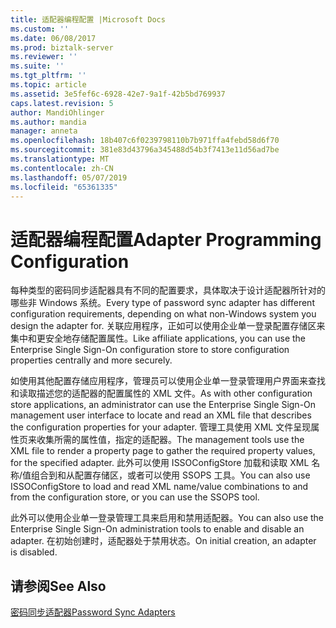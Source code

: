 ```yaml
---
title: 适配器编程配置 |Microsoft Docs
ms.custom: ''
ms.date: 06/08/2017
ms.prod: biztalk-server
ms.reviewer: ''
ms.suite: ''
ms.tgt_pltfrm: ''
ms.topic: article
ms.assetid: 3e5fef6c-6928-42e7-9a1f-42b5bd769937
caps.latest.revision: 5
author: MandiOhlinger
ms.author: mandia
manager: anneta
ms.openlocfilehash: 18b407c6f0239798110b7b971ffa4febd58d6f70
ms.sourcegitcommit: 381e83d43796a345488d54b3f7413e11d56ad7be
ms.translationtype: MT
ms.contentlocale: zh-CN
ms.lasthandoff: 05/07/2019
ms.locfileid: "65361335"
---
```

# <a name="adapter-programming-configuration"></a><span data-ttu-id="4d7fa-102">适配器编程配置</span><span class="sxs-lookup"><span data-stu-id="4d7fa-102">Adapter Programming Configuration</span></span>
<span data-ttu-id="4d7fa-103">每种类型的密码同步适配器具有不同的配置要求，具体取决于设计适配器所针对的哪些非 Windows 系统。</span><span class="sxs-lookup"><span data-stu-id="4d7fa-103">Every type of password sync adapter has different configuration requirements, depending on what non-Windows system you design the adapter for.</span></span> <span data-ttu-id="4d7fa-104">关联应用程序，正如可以使用企业单一登录配置存储区来集中和更安全地存储配置属性。</span><span class="sxs-lookup"><span data-stu-id="4d7fa-104">Like affiliate applications, you can use the Enterprise Single Sign-On configuration store to store configuration properties centrally and more securely.</span></span>  
  
 <span data-ttu-id="4d7fa-105">如使用其他配置存储应用程序，管理员可以使用企业单一登录管理用户界面来查找和读取描述您的适配器的配置属性的 XML 文件。</span><span class="sxs-lookup"><span data-stu-id="4d7fa-105">As with other configuration store applications, an administrator can use the Enterprise Single Sign-On management user interface to locate and read an XML file that describes the configuration properties for your adapter.</span></span> <span data-ttu-id="4d7fa-106">管理工具使用 XML 文件呈现属性页来收集所需的属性值，指定的适配器。</span><span class="sxs-lookup"><span data-stu-id="4d7fa-106">The management tools use the XML file to render a property page to gather the required property values, for the specified adapter.</span></span> <span data-ttu-id="4d7fa-107">此外可以使用 ISSOConfigStore 加载和读取 XML 名称/值组合到和从配置存储区，或者可以使用 SSOPS 工具。</span><span class="sxs-lookup"><span data-stu-id="4d7fa-107">You can also use ISSOConfigStore to load and read XML name/value combinations to and from the configuration store, or you can use the SSOPS tool.</span></span>  
  
 <span data-ttu-id="4d7fa-108">此外可以使用企业单一登录管理工具来启用和禁用适配器。</span><span class="sxs-lookup"><span data-stu-id="4d7fa-108">You can also use the Enterprise Single Sign-On administration tools to enable and disable an adapter.</span></span> <span data-ttu-id="4d7fa-109">在初始创建时，适配器处于禁用状态。</span><span class="sxs-lookup"><span data-stu-id="4d7fa-109">On initial creation, an adapter is disabled.</span></span>  
  
## <a name="see-also"></a><span data-ttu-id="4d7fa-110">请参阅</span><span class="sxs-lookup"><span data-stu-id="4d7fa-110">See Also</span></span>  
 [<span data-ttu-id="4d7fa-111">密码同步适配器</span><span class="sxs-lookup"><span data-stu-id="4d7fa-111">Password Sync Adapters</span></span>](../core/password-sync-adapters.md)